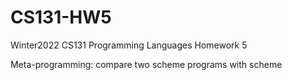 # CS131-HW5

Winter2022 CS131 Programming Languages Homework 5

Meta-programming: compare two scheme programs with scheme
